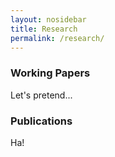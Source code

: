 ```yaml
---
layout: nosidebar
title: Research
permalink: /research/
---
```


### Working Papers

Let's pretend...

### Publications

Ha!
